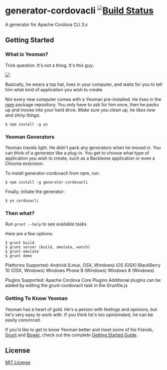 # generator-cordovacli [![Build Status](https://secure.travis-ci.org/csantanapr/generator-cordovacli.png?branch=master)](https://travis-ci.org/csantanapr/generator-cordovacli)

A generator for Apache Cordova CLI 3.x


## Getting Started

### What is Yeoman?

Trick question. It's not a thing. It's this guy:

![](http://i.imgur.com/JHaAlBJ.png)

Basically, he wears a top hat, lives in your computer, and waits for you to tell him what kind of application you wish to create.

Not every new computer comes with a Yeoman pre-installed. He lives in the [npm](https://npmjs.org) package repository. You only have to ask for him once, then he packs up and moves into your hard drive. *Make sure you clean up, he likes new and shiny things.*

```
$ npm install -g yo
```

### Yeoman Generators

Yeoman travels light. He didn't pack any generators when he moved in. You can think of a generator like a plug-in. You get to choose what type of application you wish to create, such as a Backbone application or even a Chrome extension.

To install generator-cordovacli from npm, run:

```
$ npm install -g generator-cordovacli
```

Finally, initiate the generator:

```
$ yo cordovacli
```

### Then what?
Run  `grunt --help` to see available tasks

Here are a few options:
```
$ grunt build
$ grunt server (build, emulate, watch)
$ grunt emulate
$ grunt demo
```

Platforms Supported:
Android (Linux, OSX, Windows)
iOS (OSX)
BlackBerry 10 (OSX, Windows)
Windows Phone 8 (Windows)
Windows 8 (Windows)

Plugins Supported:
Apache Cordova Core Plugins
Additional plugins can be added by editing the grunt-cordovacli task in the Grunfile.js


### Getting To Know Yeoman

Yeoman has a heart of gold. He's a person with feelings and opinions, but he's very easy to work with. If you think he's too opinionated, he can be easily convinced.

If you'd like to get to know Yeoman better and meet some of his friends, [Grunt](http://gruntjs.com) and [Bower](http://bower.io), check out the complete [Getting Started Guide](https://github.com/yeoman/yeoman/wiki/Getting-Started).


## License

[MIT License](http://en.wikipedia.org/wiki/MIT_License)
